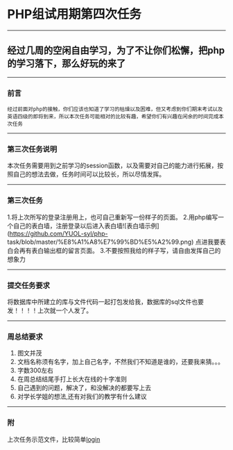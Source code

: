 #     PHP组试用期第四次任务

---

##    经过几周的空闲自由学习，为了不让你们松懈，把php的学习落下，那么好玩的来了

---

###  前言

    经过前面对php的接触，你们应该也知道了学习的枯燥以及困难，但又考虑到你们期末考试以及英语四级的即将到来，所以本次任务可能相对的比较有趣，希望你们有兴趣在闲余的时间完成本次任务

---

###  第三次任务说明

本次任务需要用到之前学习的session函数，以及需要对自己的能力进行拓展，按照自己的想法去做，任务时间可以比较长，所以尽情发挥。

---

###  第三次任务

1.将上次所写的登录注册用上，也可自己重新写一份样子的页面。
2.用php编写一个自己的表白墙，注册登录以后进入表白墙![表白墙示例](https://github.com/YUOL-syl/php- task/blob/master/%E8%A1%A8%E7%99%BD%E5%A2%99.png)
点进我要表白会再有表白输出框的留言页面。
 3.不要按照我给的样子写，请自由发挥自己的想象力

---

###  提交任务要求

将数据库中所建立的库与文件代码一起打包发给我，数据库的sql文件也要发！！！！上次就一个人发了。

---

### 周总结要求

1. 图文并茂
2. 文档名称须有名字，加上自己名字，不然我们不知道是谁的，还要我来猜。。。
3. 字数300左右
4. 在周总结结尾手打上长大在线的十字准则
5. 自己遇到的问题，解决了，和没解决的都要写上去
6. 对学长学姐的想法,还有对我们的教学有什么建议

---

### 附

上次任务示范文件，比较简单[login](https://github.com/YUOL-syl/php-task/blob/master/login.zip)
